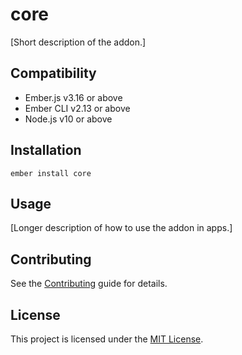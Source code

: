 # core

[Short description of the addon.]

## Compatibility

- Ember.js v3.16 or above
- Ember CLI v2.13 or above
- Node.js v10 or above

## Installation

```
ember install core
```

## Usage

[Longer description of how to use the addon in apps.]

## Contributing

See the [Contributing](CONTRIBUTING.md) guide for details.

## License

This project is licensed under the [MIT License](LICENSE.md).

